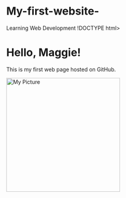 # My-first-website-
Learning Web Development 
!DOCTYPE html>
<html>
<head>
  <title>My First Website</title>
</head>
<body>
  <h1>Hello, Maggie!</h1>
  <p>This is my first web page hosted on GitHub.</p>
  <img src="myphoto.jpg" alt="My Picture" width="300">
</body>
</html>

